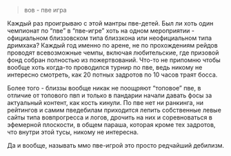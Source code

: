 > вов - пве игра  
  
Каждый раз проигрываю с этой мантры пве-детей. Был ли хоть один чемпионат по “пве” в “пве-игре” хоть на одном мероприятии - официальном близзовском типа близзкона или неофициальном типа дримхака? Каждый год именно по арене, не по прохождениям рейдов проводят всевозможные чемпы, включая любительские, где призовой фонд собран полностью из пожертвований. Что-то не припомню чтобы вообще хоть когда-то проводился турнир по пве, ведь никому не интересно смотреть, как 20 потных задротов по 10 часов траят босса.  
  
Более того - близзы вообще никак не поощряют “топовое” пве, в отличие от топового пвп и только в пандарии начали давать фосы за актуальный контент, как кость кинули. По пве нет ни ранкинга, ни рейтингов и самим пведебилам приходится лепить собственные левые сайты типа вовпрогресса и логов, дрочить на них и соревноваться в эфемерной плоскости, в общем параша, которая кроме тех задротов, что внутри этой тусы, никому не интересна.  
  
Да и вообще, называть ммо пве-игрой это просто редчайший дебилизм.